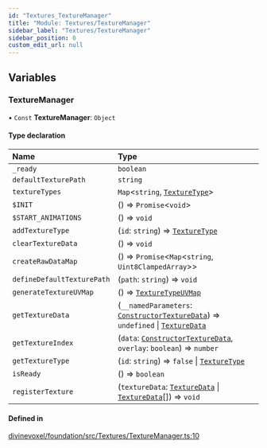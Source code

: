 ```yaml
---
id: "Textures_TextureManager"
title: "Module: Textures/TextureManager"
sidebar_label: "Textures/TextureManager"
sidebar_position: 0
custom_edit_url: null
---
```


## Variables

### TextureManager

• `Const` **TextureManager**: `Object`

#### Type declaration

| Name | Type |
| :------ | :------ |
| `_ready` | `boolean` |
| `defaultTexturePath` | `string` |
| `textureTypes` | `Map`\<`string`, [`TextureType`](../classes/Textures_TextureType.TextureType.md)\> |
| `$INIT` | () => `Promise`\<`void`\> |
| `$START_ANIMATIONS` | () => `void` |
| `addTextureType` | (`id`: `string`) => [`TextureType`](../classes/Textures_TextureType.TextureType.md) |
| `clearTextureData` | () => `void` |
| `createRawDataMap` | () => `Promise`\<`Map`\<`string`, `Uint8ClampedArray`\>\> |
| `defineDefaultTexturePath` | (`path`: `string`) => `void` |
| `generateTextureUVMap` | () => [`TextureTypeUVMap`](Textures_Texture_types.md#texturetypeuvmap) |
| `getTextureData` | (`__namedParameters`: [`ConstructorTextureData`](Textures_Constructor_types.md#constructortexturedata)) => `undefined` \| [`TextureData`](Textures_Texture_types.md#texturedata) |
| `getTextureIndex` | (`data`: [`ConstructorTextureData`](Textures_Constructor_types.md#constructortexturedata), `overlay`: `boolean`) => `number` |
| `getTextureType` | (`id`: `string`) => ``false`` \| [`TextureType`](../classes/Textures_TextureType.TextureType.md) |
| `isReady` | () => `boolean` |
| `registerTexture` | (`textureData`: [`TextureData`](Textures_Texture_types.md#texturedata) \| [`TextureData`](Textures_Texture_types.md#texturedata)[]) => `void` |

#### Defined in

[divinevoxel/foundation/src/Textures/TextureManager.ts:10](https://github.com/lucasdamianjohnson/DivineVoxelEngine/blob/596fa7391478620ed460dfb4856ff0a763b91c49/divinevoxel/foundation/src/Textures/TextureManager.ts#L10)
